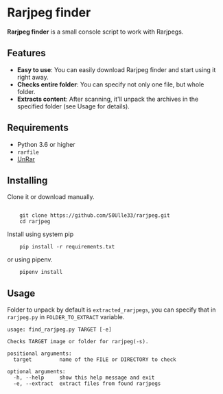 Rarjpeg finder
==============

**Rarjpeg finder** is a small console script to work with Rarjpegs.

Features
--------

-   **Easy to use**: You can easily download Rarjpeg finder and start using it right away.
-   **Checks entire folder**: You can specify not only one file, but whole folder.
-   **Extracts content**: After scanning, it'll unpack the archives in the specified folder (see Usage for details).

Requirements
------------

-   Python 3.6 or higher
-   `rarfile`
-   [UnRar](https://www.rarlab.com/download.htm)


Installing
----------

Clone it or download manually.
```shell

    git clone https://github.com/S0Ulle33/rarjpeg.git
    cd rarjpeg
```

Install using system pip
```shell
    pip install -r requirements.txt
```
or using pipenv.
```shell
    pipenv install
```

Usage
-----

Folder to unpack by default is `extracted_rarjpegs`, you can specify that in `rarjpeg.py` in `FOLDER_TO_EXTRACT` variable.

```
usage: find_rarjpeg.py TARGET [-e]

Checks TARGET image or folder for rarjpeg(-s).

positional arguments:
  target         name of the FILE or DIRECTORY to check

optional arguments:
  -h, --help     show this help message and exit
  -e, --extract  extract files from found rarjpegs
```
